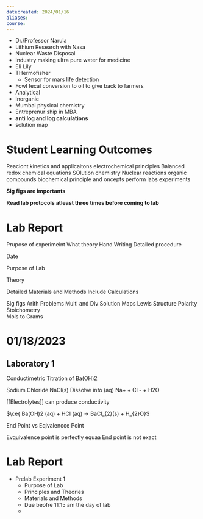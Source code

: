 ```yaml
---
datecreated: 2024/01/16
aliases: 
course:
---
```


- Dr./Professor Narula
- Lithium Research with Nasa
- Nuclear Waste Disposal
- Industry making ultra pure water for medicine
- Eli Lily
- THermofisher
	- Sensor for mars life detection
- Fowl fecal conversion to oil to give back to farmers
- Analytical
- Inorganic
- Mumbai physical chemistry
- Entreprenur ship in MBA
- **anti log and log calculations**
- solution map

# Student Learning Outcomes

Reaciont kinetics and applicaitons
electrochemical principles
Balanced redox chemical equations
SOlution chemistry
Nuclear reactions
organic compounds
biochemical principle and oncepts
perform labs experiments

**Sig figs are importants**

**Read lab protocols atleast three times before coming to lab**

# Lab Report

Prupose of experimeint
What theory
Hand Writing
Detailed procedure

Date

Purpose of Lab

Theory

Detailed Materials and Methods
Include Calculations


Sig figs
	Arith Problems
	Multi and Div
Solution Maps
Lewis Structure
Polarity
Stoichometry  
Mols to Grams

# 01/18/2023

## Laboratory 1

Conductimetric Titration of Ba(OH)2


Sodium Chloride
NaCl(s)
Dissolve into (aq)
Na+ + Cl - + H2O

[[Electrolytes]] can produce conductivity 

$\ce{ Ba(OH)2 (aq) + HCl (aq) -> BaCl_{2}(s) + H_{2}O}$

End Point vs Eqivalencce Point

Evquivalence point is perfectly equaa
End point is not exact

# Lab Report

- Prelab Experiment 1
	- Purpose of Lab
	- Principles and Theories
	- Materials and Methods
	- Due beofre 11:15 am the day of lab
	- 